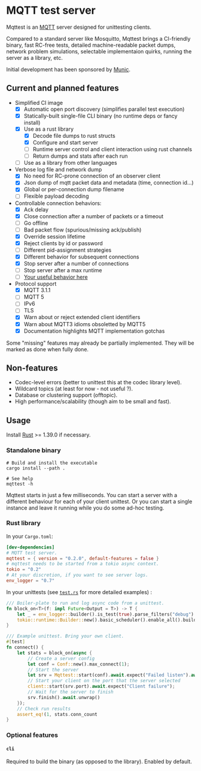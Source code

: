 # MQTT test server

Mqttest is an [MQTT](https://mqtt.org/) server designed for unittesting clients.

Compared to a standard server like Mosquitto, Mqttest brings a CI-friendly binary, fast RC-free
tests, detailed machine-readable packet dumps, network problem simulations, selectable implementaion
quirks, running the server as a library, etc.

Initial development has been sponsored by [Munic](https://munic.io/).

## Current and planned features

- Simplified CI image
  - [x] Automatic open port discovery (simplifies parallel test execution)
  - [x] Statically-built single-file CLI binary (no runtime deps or fancy install)
  - [x] Use as a rust library
    - [x] Decode file dumps to rust structs
    - [x] Configure and start server
    - [ ] Runtime server control and client interaction using rust channels
    - [ ] Return dumps and stats after each run
  - [ ] Use as a library from other languages
- Verbose log file and network dump
  - [x] No need for RC-prone connection of an observer client
  - [x] Json dump of mqtt packet data and metadata (time, connection id...)
  - [x] Global or per-connection dump filename
  - [ ] Flexible payload decoding
- Controllable connection behaviors:
  - [x] Ack delay
  - [x] Close connection after a number of packets or a timeout
  - [ ] Go offline
  - [ ] Bad packet flow (spurious/missing ack/publish)
  - [x] Override session lifetime
  - [x] Reject clients by id or password
  - [ ] Different pid-assignment strategies
  - [x] Different behavior for subsequent connections
  - [x] Stop server after a number of connections
  - [ ] Stop server after a max runtime
  - [ ] [Your useful behavior here](https://github.com/vincentdephily/mqttest/issues)
- Protocol support
  - [x] MQTT 3.1.1
  - [ ] MQTT 5
  - [ ] IPv6
  - [ ] TLS
  - [x] Warn about or reject extended client identifiers
  - [x] Warn about MQTT3 idioms obsoletted by MQTT5
  - [x] Documentation highlights MQTT implementation gotchas

Some "missing" features may already be partially implemented. They will be marked as done when fully
done.

## Non-features

* Codec-level errors (better to unittest this at the codec library level).
* Wildcard topics (at least for now - not useful ?).
* Database or clustering support (offtopic).
* High performance/scalability (though aim to be small and fast).

## Usage

Install [Rust](https://rust-lang.org/) >= 1.39.0 if necessary.

### Standalone binary

```shell
# Build and install the executable
cargo install --path .

# See help
mqttest -h
```

Mqttest starts in just a few milliseconds. You can start a server with a different behaviour for
each of your client unittest. Or you can start a single instance and leave it running while you do
some ad-hoc testing.

### Rust library

In your `Cargo.toml`:

```toml
[dev-dependencies]
# MQTT test server.
mqttest = { version = "0.2.0", default-features = false }
# mqttest needs to be started from a tokio async context.
tokio = "0.2"
# At your discretion, if you want to see server logs.
env_logger = "0.7"
```

In your unittests (see [`test.rs`](src/test.rs) for more detailed examples) :

```rust
/// Boiler-plate to run and log async code from a unittest.
fn block_on<T>(f: impl Future<Output = T>) -> T {
    let _ = env_logger::builder().is_test(true).parse_filters("debug").try_init();
    tokio::runtime::Builder::new().basic_scheduler().enable_all().build().unwrap().block_on(f)
}

/// Example unittest. Bring your own client.
#[test]
fn connect() {
    let stats = block_on(async {
        // Create a server config
        let conf = Conf::new().max_connect(1);
        // Start the server
        let srv = Mqttest::start(conf).await.expect("Failed listen").await;
        // Start your client on the port that the server selected
        client::start(srv.port).await.expect("Client failure");
        // Wait for the server to finish
        srv.finish().await.unwrap()
    });
    // Check run results
    assert_eq!(1, stats.conn_count
}
```

### Optional features

#### `cli`

Required to build the binary (as opposed to the library). Enabled by default.
